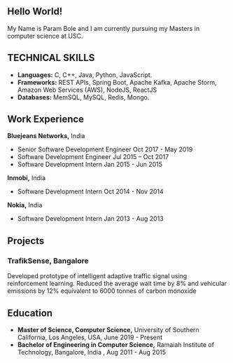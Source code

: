 ## Hello World!

My Name is Param Bole and I am currently pursuing my Masters in computer science at USC. 

## TECHNICAL SKILLS
- **Languages:** C, C++, Java, Python, JavaScript. 
- **Frameworks:** REST APIs, Spring Boot, Apache Kafka, Apache Storm, Amazon Web Services (AWS), NodeJS, ReactJS
- **Databases:** MemSQL, MySQL, Redis, Mongo.

## Work Experience

**Bluejeans Networks,** India
 - Senior Software Development Engineer Oct 2017 - May 2019
 - Software Development Engineer Jul 2015 – Oct 2017
 - Software Development Intern Jan 2015 - Jun 2015
 
**Inmobi,** India
 - Software Development Intern Oct 2014 - Nov 2014
 
**Nokia,** India
 - Software Development Intern Jan 2013 - Aug 2013
 
## Projects
### TrafikSense, Bangalore                                                                                                              
Developed prototype of intelligent adaptive traffic signal using reinforcement learning. Reduced the average wait time by 8% and vehicular emissions by 12% equivalent to 6000 tonnes of carbon monoxide

## Education

- **Master of Science, Computer Science,** University of Southern California, Los Angeles, USA, June 2019 - Present                                                                                                                                      
- **Bachelor of Engineering in Computer Science,** Ramaiah Institute of Technology, Bangalore, India , Aug 2011 - Aug 2015     
